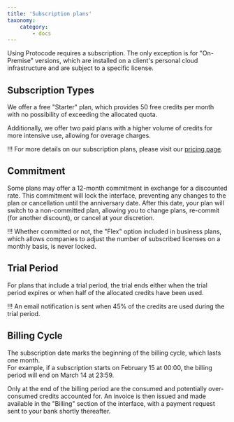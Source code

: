 ```yaml
---
title: 'Subscription plans'
taxonomy:
    category:
        - docs
---
```


Using Protocode requires a subscription. The only exception is for "On-Premise" versions, which are installed on a client's personal cloud infrastructure and are subject to a specific license.

## Subscription Types

We offer a free "Starter" plan, which provides 50 free credits per month with no possibility of exceeding the allocated quota.

Additionally, we offer two paid plans with a higher volume of credits for more intensive use, allowing for overage charges.

!!! For more details on our subscription plans, please visit our [pricing page](https://protocode.tech/en/pricing).

## Commitment

Some plans may offer a 12-month commitment in exchange for a discounted rate. This commitment will lock the interface, preventing any changes to the plan or cancellation until the anniversary date. After this date, your plan will switch to a non-committed plan, allowing you to change plans, re-commit (for another discount), or cancel at your discretion.

!!! Whether committed or not, the "Flex" option included in business plans, which allows companies to adjust the number of subscribed licenses on a monthly basis, is never locked.

## Trial Period

For plans that include a trial period, the trial ends either when the trial period expires or when half of the allocated credits have been used.

!!! An email notification is sent when 45% of the credits are used during the trial period.

## Billing Cycle

The subscription date marks the beginning of the billing cycle, which lasts one month.  
For example, if a subscription starts on February 15 at 00:00, the billing period will end on March 14 at 23:59.

Only at the end of the billing period are the consumed and potentially over-consumed credits accounted for. An invoice is then issued and made available in the "Billing" section of the interface, with a payment request sent to your bank shortly thereafter.
